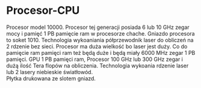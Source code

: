 # Procesor-CPU
Procesor model 10000. Procesor tej generacji posiada 6 lub 10 GHz zegar mocy i pamięć 1 PB pamięcie ram w procesorze chache. Gniazdo procesora to soket 1010. Technologia wykoaniania 
półprzewodnik laser do obliczeń na 2 rdzenie bez sieci. Procesor ma duża wielkość bo laser jest duży. Co do pamięcie ram pamięci ram też będą duże i będą miały 6000 MHz zegar 1 PB pamięci.
GPU 1 PB pamięci ram, Procesor 100 GHz lub 300 GHz zegar i dużą ilość Tera flopów na obliczenia. Technologia wykoania rdzenie laser lub 2 lasery niebieskie światłowód.  
Płytka drukowana ze slotem gniazd.

